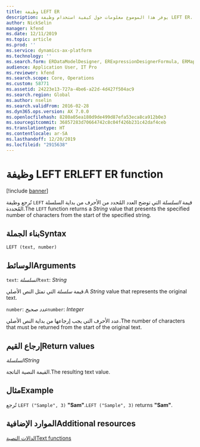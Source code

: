 ```yaml
---
title: وظيفة LEFT ER
description: يوفر هذا الموضوع معلومات حول كيفية استخدام وظيفة LEFT ER.
author: NickSelin
manager: kfend
ms.date: 12/11/2019
ms.topic: article
ms.prod: ''
ms.service: dynamics-ax-platform
ms.technology: ''
ms.search.form: ERDataModelDesigner, ERExpressionDesignerFormula, ERMappedFormatDesigner, ERModelMappingDesigner
audience: Application User, IT Pro
ms.reviewer: kfend
ms.search.scope: Core, Operations
ms.custom: 58771
ms.assetid: 24223e13-727a-4be6-a22d-4d427f504ac9
ms.search.region: Global
ms.author: nselin
ms.search.validFrom: 2016-02-28
ms.dyn365.ops.version: AX 7.0.0
ms.openlocfilehash: 8280a05ea180d9de499d87efa53eca8ca912b0e3
ms.sourcegitcommit: 36857283d70664742c8c04f426b231c42daf4ceb
ms.translationtype: HT
ms.contentlocale: ar-SA
ms.lasthandoff: 12/20/2019
ms.locfileid: "2915638"
---
```

# <span data-ttu-id="e15d6-103"><a name="LEFT">وظيفة LEFT ER</a></span><span class="sxs-lookup"><span data-stu-id="e15d6-103"><a name="LEFT">LEFT ER function</a></span></span>

[!include [banner](../includes/banner.md)]

<span data-ttu-id="e15d6-104">تُرجع وظيفة `LEFT` قيمة *السلسلة* التي توضح العدد المُحدد من الأحرف من بداية السلسلة المُحددة.</span><span class="sxs-lookup"><span data-stu-id="e15d6-104">The `LEFT` function returns a *String* value that presents the specified number of characters from the start of the specified string.</span></span>

## <a name="syntax"></a><span data-ttu-id="e15d6-105">بناء الجملة</span><span class="sxs-lookup"><span data-stu-id="e15d6-105">Syntax</span></span>

```
LEFT (text, number)
```

## <a name="arguments"></a><span data-ttu-id="e15d6-106">الوسائط</span><span class="sxs-lookup"><span data-stu-id="e15d6-106">Arguments</span></span>

<span data-ttu-id="e15d6-107">`text`: *السلسلة*</span><span class="sxs-lookup"><span data-stu-id="e15d6-107">`text`: *String*</span></span>

<span data-ttu-id="e15d6-108">قيمة *سلسلة* التي تمثل النص الأصلي.</span><span class="sxs-lookup"><span data-stu-id="e15d6-108">A *String* value that represents the original text.</span></span>

<span data-ttu-id="e15d6-109">`number`: *عدد صحيح*</span><span class="sxs-lookup"><span data-stu-id="e15d6-109">`number`: *Integer*</span></span>

<span data-ttu-id="e15d6-110">عدد الأحرف التي يجب إرجاعها من بداية النص الأصلي.</span><span class="sxs-lookup"><span data-stu-id="e15d6-110">The number of characters that must be returned from the start of the original text.</span></span>

## <a name="return-values"></a><span data-ttu-id="e15d6-111">إرجاع القيم</span><span class="sxs-lookup"><span data-stu-id="e15d6-111">Return values</span></span>

<span data-ttu-id="e15d6-112">*السلسلة*</span><span class="sxs-lookup"><span data-stu-id="e15d6-112">*String*</span></span>

<span data-ttu-id="e15d6-113">القيمة النصية الناتجة.</span><span class="sxs-lookup"><span data-stu-id="e15d6-113">The resulting text value.</span></span>

## <a name="example"></a><span data-ttu-id="e15d6-114">مثال</span><span class="sxs-lookup"><span data-stu-id="e15d6-114">Example</span></span>

<span data-ttu-id="e15d6-115">تُرجع `LEFT ("Sample", 3)` **"Sam"**.</span><span class="sxs-lookup"><span data-stu-id="e15d6-115">`LEFT ("Sample", 3)` returns **"Sam"**.</span></span>

## <a name="additional-resources"></a><span data-ttu-id="e15d6-116">الموارد الإضافية</span><span class="sxs-lookup"><span data-stu-id="e15d6-116">Additional resources</span></span>

[<span data-ttu-id="e15d6-117">الدالات النصية</span><span class="sxs-lookup"><span data-stu-id="e15d6-117">Text functions</span></span>](er-functions-category-text.md)
